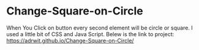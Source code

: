 # Change-Square-on-Circle
When You Click on button every second element will be circle or square. I used a little bit of CSS and Java Script.
Belew is the link to project:
https://adrwit.github.io/Change-Square-on-Circle/
